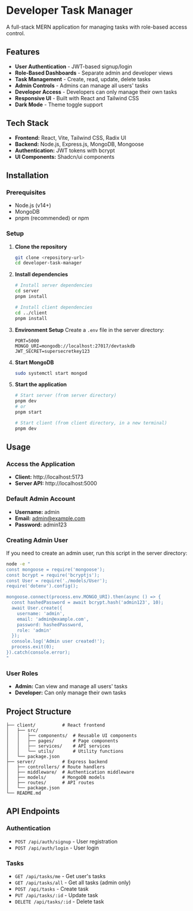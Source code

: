 # Developer Task Manager

A full-stack MERN application for managing tasks with role-based access control.

## Features

- **User Authentication** - JWT-based signup/login
- **Role-Based Dashboards** - Separate admin and developer views
- **Task Management** - Create, read, update, delete tasks
- **Admin Controls** - Admins can manage all users' tasks
- **Developer Access** - Developers can only manage their own tasks
- **Responsive UI** - Built with React and Tailwind CSS
- **Dark Mode** - Theme toggle support

## Tech Stack

- **Frontend:** React, Vite, Tailwind CSS, Radix UI
- **Backend:** Node.js, Express.js, MongoDB, Mongoose
- **Authentication:** JWT tokens with bcrypt
- **UI Components:** Shadcn/ui components

## Installation

### Prerequisites
- Node.js (v14+)
- MongoDB
- pnpm (recommended) or npm

### Setup

1. **Clone the repository**
   ```bash
   git clone <repository-url>
   cd developer-task-manager
   ```

2. **Install dependencies**
   ```bash
   # Install server dependencies
   cd server
   pnpm install

   # Install client dependencies
   cd ../client
   pnpm install
   ```

3. **Environment Setup**
   Create a `.env` file in the server directory:
   ```
   PORT=5000
   MONGO_URI=mongodb://localhost:27017/devtaskdb
   JWT_SECRET=supersecretkey123
   ```

4. **Start MongoDB**
   ```bash
   sudo systemctl start mongod
   ```

5. **Start the application**
   ```bash
   # Start server (from server directory)
   pnpm dev
   # or
   pnpm start

   # Start client (from client directory, in a new terminal)
   pnpm dev
   ```

## Usage

### Access the Application
- **Client:** http://localhost:5173
- **Server API:** http://localhost:5000

### Default Admin Account
- **Username:** admin
- **Email:** admin@example.com
- **Password:** admin123

### Creating Admin User
If you need to create an admin user, run this script in the server directory:
```bash
node -e "
const mongoose = require('mongoose');
const bcrypt = require('bcryptjs');
const User = require('./models/User');
require('dotenv').config();

mongoose.connect(process.env.MONGO_URI).then(async () => {
  const hashedPassword = await bcrypt.hash('admin123', 10);
  await User.create({
    username: 'admin',
    email: 'admin@example.com',
    password: hashedPassword,
    role: 'admin'
  });
  console.log('Admin user created!');
  process.exit(0);
}).catch(console.error);
"
```

### User Roles
- **Admin:** Can view and manage all users' tasks
- **Developer:** Can only manage their own tasks

## Project Structure

```
├── client/          # React frontend
│   ├── src/
│   │   ├── components/  # Reusable UI components
│   │   ├── pages/       # Page components
│   │   ├── services/    # API services
│   │   └── utils/       # Utility functions
│   └── package.json
├── server/          # Express backend
│   ├── controllers/ # Route handlers
│   ├── middleware/  # Authentication middleware
│   ├── models/      # MongoDB models
│   ├── routes/      # API routes
│   └── package.json
└── README.md
```

## API Endpoints

### Authentication
- `POST /api/auth/signup` - User registration
- `POST /api/auth/login` - User login

### Tasks
- `GET /api/tasks/me` - Get user's tasks
- `GET /api/tasks/all` - Get all tasks (admin only)
- `POST /api/tasks` - Create task
- `PUT /api/tasks/:id` - Update task
- `DELETE /api/tasks/:id` - Delete task
